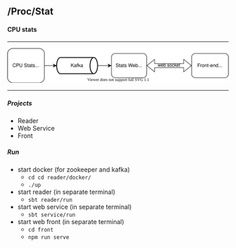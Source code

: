 ## /Proc/Stat

#### CPU stats

---

![data flow](./front/public/cpu-stats-graph.svg?raw=true "Data Flow")

---

##### Projects
* Reader
* Web Service
* Front

##### Run
* start docker (for zookeeper and kafka)
  - `cd cd reader/docker/`
  - `./up`
* start reader (in separate terminal)
  - `sbt reader/run`
* start web service (in separate terminal)
  - `sbt service/run`
* start web front (in separate terminal)
  - `cd front`
  - `npm run serve`